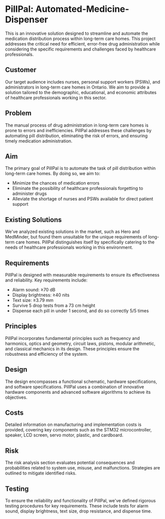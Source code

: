 # PillPal: Automated-Medicine-Dispenser

This is an innovative solution designed to streamline and automate the medication distribution process within long-term care homes. This project addresses the critical need for efficient, error-free drug administration while considering the specific requirements and challenges faced by healthcare professionals.

## Customer
Our target audience includes nurses, personal support workers (PSWs), and administrators in long-term care homes in Ontario. We aim to provide a solution tailored to the demographic, educational, and economic attributes of healthcare professionals working in this sector.

## Problem
The manual process of drug administration in long-term care homes is prone to errors and inefficiencies. PillPal addresses these challenges by automating pill distribution, eliminating the risk of errors, and ensuring timely medication administration.

## Aim
The primary goal of PillPal is to automate the task of pill distribution within long-term care homes. By doing so, we aim to:
- Minimize the chances of medication errors
- Eliminate the possibility of healthcare professionals forgetting to administer drugs
- Alleviate the shortage of nurses and PSWs available for direct patient support

## Existing Solutions
We've analyzed existing solutions in the market, such as Hero and MedMinder, but found them unsuitable for the unique requirements of long-term care homes. PillPal distinguishes itself by specifically catering to the needs of healthcare professionals working in this environment.

## Requirements
PillPal is designed with measurable requirements to ensure its effectiveness and reliability. Key requirements include:
- Alarm sound: ≥70 dB
- Display brightness: ≥40 nits
- Text size: ≥3.79 mm
- Survive 5 drop tests from a 73 cm height
- Dispense each pill in under 1 second, and do so correctly 5/5 times

## Principles
PillPal incorporates fundamental principles such as frequency and harmonics, optics and geometry, circuit laws, pistons, modular arithmetic, and classical mechanics in its design. These principles ensure the robustness and efficiency of the system.

## Design
The design encompasses a functional schematic, hardware specifications, and software specifications. PillPal uses a combination of innovative hardware components and advanced software algorithms to achieve its objectives.

## Costs
Detailed information on manufacturing and implementation costs is provided, covering key components such as the STM32 microcontroller, speaker, LCD screen, servo motor, plastic, and cardboard.

## Risk
The risk analysis section evaluates potential consequences and probabilities related to system use, misuse, and malfunctions. Strategies are outlined to mitigate identified risks.

## Testing
To ensure the reliability and functionality of PillPal, we've defined rigorous testing procedures for key requirements. These include tests for alarm sound, display brightness, text size, drop resistance, and dispense time.

